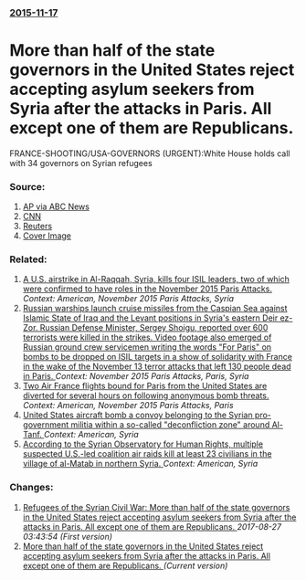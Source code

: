 ### [2015-11-17](/news/2015/11/17/index.md)

# More than half of the state governors in the United States reject accepting asylum seekers from Syria after the attacks in Paris. All except one of them are Republicans. 

FRANCE-SHOOTING/USA-GOVERNORS (URGENT):White House holds call with 34 governors on Syrian refugees


### Source:

1. [AP via ABC News](http://abcnews.go.com/US/wireStory/white-house-plans-call-governors-syrian-refugees-35262385)
2. [CNN](http://www.cnn.com/2015/11/16/world/paris-attacks-syrian-refugees-backlash/index.html)
3. [Reuters](http://www.trust.org/item/20151118015212-z9u0v)
3. [Cover Image](http://d2sh4fq2xsdeg9.cloudfront.net/contentAsset/image/6b8b87dc-6a01-486e-a890-f7e536877738/image/byInode/1/filter/Resize,Jpeg/jpeg_q/70/resize_w/1100)

### Related:

1. [ A U.S. airstrike in Al-Raqqah, Syria, kills four ISIL leaders, two of which were confirmed to have roles in the November 2015 Paris Attacks. ](/news/2016/12/14/a-u-s-airstrike-in-al-raqqah-syria-kills-four-isil-leaders-two-of-which-were-confirmed-to-have-roles-in-the-november-2015-paris-attacks.md) _Context: American, November 2015 Paris Attacks, Syria_
2. [Russian warships launch cruise missiles from the Caspian Sea against Islamic State of Iraq and the Levant positions in Syria's eastern Deir ez-Zor. Russian Defense Minister, Sergey Shoigu, reported over 600 terrorists were killed in the strikes. Video footage also emerged of Russian ground crew servicemen writing the words "For Paris" on bombs to be dropped on ISIL targets in a show of solidarity with France in the wake of the November 13 terror attacks that left 130 people dead in Paris. ](/news/2015/11/20/russian-warships-launch-cruise-missiles-from-the-caspian-sea-against-islamic-state-of-iraq-and-the-levant-positions-in-syria-s-eastern-deir.md) _Context: November 2015 Paris Attacks, Paris, Syria_
3. [Two Air France flights bound for Paris from the United States are diverted for several hours on following anonymous bomb threats. ](/news/2015/11/17/two-air-france-flights-bound-for-paris-from-the-united-states-are-diverted-for-several-hours-on-following-anonymous-bomb-threats.md) _Context: American, November 2015 Paris Attacks, Paris_
4. [United States aircraft bomb a convoy belonging to the Syrian pro-government militia within a so-called "deconfliction zone" around Al-Tanf. ](/news/2017/05/18/united-states-aircraft-bomb-a-convoy-belonging-to-the-syrian-pro-government-militia-within-a-so-called-deconfliction-zone-around-al-tanf.md) _Context: American, Syria_
5. [According to the Syrian Observatory for Human Rights, multiple suspected U.S.-led coalition air raids kill at least 23 civilians in the village of al-Matab in northern Syria. ](/news/2017/03/9/according-to-the-syrian-observatory-for-human-rights-multiple-suspected-u-s-led-coalition-air-raids-kill-at-least-23-civilians-in-the-vill.md) _Context: American, Syria_

### Changes:

1. [Refugees of the Syrian Civil War: More than half of the state governors in the United States reject accepting asylum seekers from Syria after the attacks in Paris. All except one of them are Republicans. ](/news/2015/11/17/refugees-of-the-syrian-civil-war-more-than-half-of-the-state-governors-in-the-united-states-reject-accepting-asylum-seekers-from-syria-afte.md) _2017-08-27 03:43:54 (First version)_
1. [More than half of the state governors in the United States reject accepting asylum seekers from Syria after the attacks in Paris. All except one of them are Republicans. ](/news/2015/11/17/more-than-half-of-the-state-governors-in-the-united-states-reject-accepting-asylum-seekers-from-syria-after-the-attacks-in-paris-all-except.md) _(Current version)_
